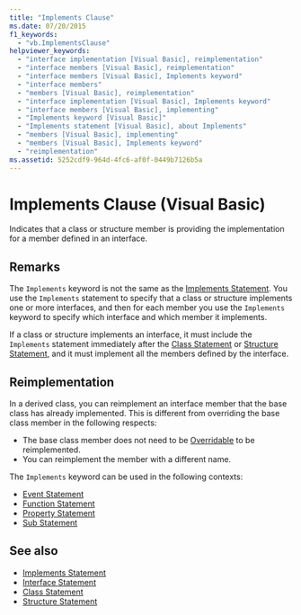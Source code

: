 ```yaml
---
title: "Implements Clause"
ms.date: 07/20/2015
f1_keywords: 
  - "vb.ImplementsClause"
helpviewer_keywords: 
  - "interface implementation [Visual Basic], reimplementation"
  - "interface members [Visual Basic], reimplementation"
  - "interface members [Visual Basic], Implements keyword"
  - "interface members"
  - "members [Visual Basic], reimplementation"
  - "interface implementation [Visual Basic], Implements keyword"
  - "interface members [Visual Basic], implementing"
  - "Implements keyword [Visual Basic]"
  - "Implements statement [Visual Basic], about Implements"
  - "members [Visual Basic], implementing"
  - "members [Visual Basic], Implements keyword"
  - "reimplementation"
ms.assetid: 5252cdf9-964d-4fc6-af0f-0449b7126b5a
---
```

# Implements Clause (Visual Basic)
Indicates that a class or structure member is providing the implementation for a member defined in an interface.  
  
## Remarks  
The `Implements` keyword is not the same as the [Implements Statement](implements-statement.md). You use the `Implements` statement to specify that a class or structure implements one or more interfaces, and then for each member you use the `Implements` keyword to specify which interface and which member it implements.

If a class or structure implements an interface, it must include the `Implements` statement immediately after the [Class Statement](class-statement.md) or [Structure Statement](structure-statement.md), and it must implement all the members defined by the interface.

## Reimplementation  
In a derived class, you can reimplement an interface member that the base class has already implemented. This is different from overriding the base class member in the following respects:

- The base class member does not need to be [Overridable](../modifiers/overridable.md) to be reimplemented.
- You can reimplement the member with a different name.

The `Implements` keyword can be used in the following contexts:

- [Event Statement](event-statement.md)
- [Function Statement](function-statement.md)
- [Property Statement](property-statement.md)
- [Sub Statement](sub-statement.md)  
  
## See also

- [Implements Statement](implements-statement.md)
- [Interface Statement](interface-statement.md)
- [Class Statement](class-statement.md)
- [Structure Statement](structure-statement.md)
